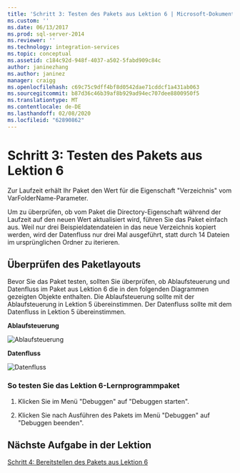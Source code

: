 ```yaml
---
title: 'Schritt 3: Testen des Pakets aus Lektion 6 | Microsoft-Dokumentation'
ms.custom: ''
ms.date: 06/13/2017
ms.prod: sql-server-2014
ms.reviewer: ''
ms.technology: integration-services
ms.topic: conceptual
ms.assetid: c184c92d-948f-4037-a502-5fabd909c84c
author: janinezhang
ms.author: janinez
manager: craigg
ms.openlocfilehash: c69c75c9dff4bf8d0542dae71cddcf1a431ab063
ms.sourcegitcommit: b87d36c46b39af8b929ad94ec707dee8800950f5
ms.translationtype: MT
ms.contentlocale: de-DE
ms.lasthandoff: 02/08/2020
ms.locfileid: "62890862"
---
```

# <a name="step-3-testing-the-lesson-6-package"></a>Schritt 3: Testen des Pakets aus Lektion 6
  Zur Laufzeit erhält Ihr Paket den Wert für die Eigenschaft "Verzeichnis" vom VarFolderName-Parameter.  
  
 Um zu überprüfen, ob vom Paket die Directory-Eigenschaft während der Laufzeit auf den neuen Wert aktualisiert wird, führen Sie das Paket einfach aus. Weil nur drei Beispieldatendateien in das neue Verzeichnis kopiert werden, wird der Datenfluss nur drei Mal ausgeführt, statt durch 14 Dateien im ursprünglichen Ordner zu iterieren.  
  
## <a name="checking-the-package-layout"></a>Überprüfen des Paketlayouts  
 Bevor Sie das Paket testen, sollten Sie überprüfen, ob Ablaufsteuerung und Datenfluss im Paket aus Lektion 6 die in den folgenden Diagrammen gezeigten Objekte enthalten. Die Ablaufsteuerung sollte mit der Ablaufsteuerung in Lektion 5 übereinstimmen. Der Datenfluss sollte mit dem Datenfluss in Lektion 5 übereinstimmen.  
  
 **Ablaufsteuerung**  
  
 ![Ablaufsteuerung](../../2014/tutorials/media/task3lesson6control.jpg "Ablaufsteuerung")  
  
 **Datenfluss**  
  
 ![Datenfluss](../../2014/tutorials/media/task3lesson6data.jpg "Datenfluss")  
  
### <a name="to-test-the-lesson-6-tutorial-package"></a>So testen Sie das Lektion 6-Lernprogrammpaket  
  
1.  Klicken Sie im Menü "Debuggen" auf "Debuggen starten".  
  
2.  Klicken Sie nach Ausführen des Pakets im Menü "Debuggen" auf "Debuggen beenden".  
  
## <a name="next-task-in-lesson"></a>Nächste Aufgabe in der Lektion  
 [Schritt 4: Bereitstellen des Pakets aus Lektion 6](../integration-services/lesson-6-4-deploying-the-lesson-6-package.md)  
  
  
